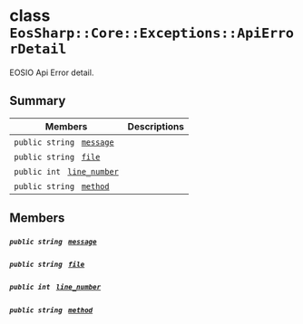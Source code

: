 # class `EosSharp::Core::Exceptions::ApiErrorDetail` 

EOSIO Api Error detail.

## Summary

 Members                                | Descriptions                                
----------------------------------------|---------------------------------------------
`public string ` [`message`](#class_eos_sharp_1_1_core_1_1_exceptions_1_1_api_error_detail_1ae1ed0d7a6f352c7ee3ad978429822c6f) | 
`public string ` [`file`](#class_eos_sharp_1_1_core_1_1_exceptions_1_1_api_error_detail_1ab2c5ab3c7a17f0969cdd40146339903a) | 
`public int ` [`line_number`](#class_eos_sharp_1_1_core_1_1_exceptions_1_1_api_error_detail_1ada7b81cc6d5bbe25b92c0162697e0f58) | 
`public string ` [`method`](#class_eos_sharp_1_1_core_1_1_exceptions_1_1_api_error_detail_1a7c011855339d8f0024632ed2d42359fd) | 

## Members

##### `public string ` [`message`](#class_eos_sharp_1_1_core_1_1_exceptions_1_1_api_error_detail_1ae1ed0d7a6f352c7ee3ad978429822c6f) 

##### `public string ` [`file`](#class_eos_sharp_1_1_core_1_1_exceptions_1_1_api_error_detail_1ab2c5ab3c7a17f0969cdd40146339903a) 

##### `public int ` [`line_number`](#class_eos_sharp_1_1_core_1_1_exceptions_1_1_api_error_detail_1ada7b81cc6d5bbe25b92c0162697e0f58) 

##### `public string ` [`method`](#class_eos_sharp_1_1_core_1_1_exceptions_1_1_api_error_detail_1a7c011855339d8f0024632ed2d42359fd) 

